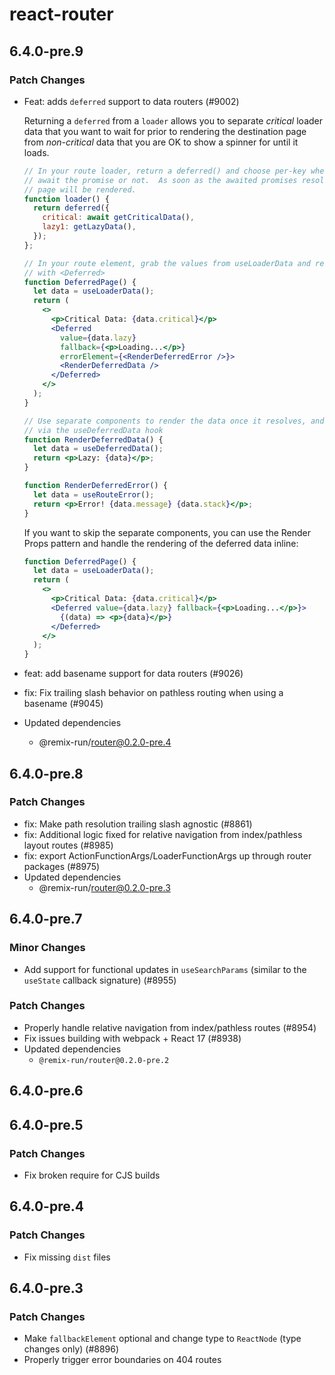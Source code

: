 # react-router

## 6.4.0-pre.9

### Patch Changes

- Feat: adds `deferred` support to data routers (#9002)

  Returning a `deferred` from a `loader` allows you to separate _critical_ loader data that you want to wait for prior to rendering the destination page from _non-critical_ data that you are OK to show a spinner for until it loads.

  ```jsx
  // In your route loader, return a deferred() and choose per-key whether to
  // await the promise or not.  As soon as the awaited promises resolve, the
  // page will be rendered.
  function loader() {
    return deferred({
      critical: await getCriticalData(),
      lazy1: getLazyData(),
    });
  };

  // In your route element, grab the values from useLoaderData and render them
  // with <Deferred>
  function DeferredPage() {
    let data = useLoaderData();
    return (
      <>
        <p>Critical Data: {data.critical}</p>
        <Deferred
          value={data.lazy}
          fallback={<p>Loading...</p>}
          errorElement={<RenderDeferredError />}>
          <RenderDeferredData />
        </Deferred>
      </>
    );
  }

  // Use separate components to render the data once it resolves, and access it
  // via the useDeferredData hook
  function RenderDeferredData() {
    let data = useDeferredData();
    return <p>Lazy: {data}</p>;
  }

  function RenderDeferredError() {
    let data = useRouteError();
    return <p>Error! {data.message} {data.stack}</p>;
  }
  ```

  If you want to skip the separate components, you can use the Render Props
  pattern and handle the rendering of the deferred data inline:

  ```jsx
  function DeferredPage() {
    let data = useLoaderData();
    return (
      <>
        <p>Critical Data: {data.critical}</p>
        <Deferred value={data.lazy} fallback={<p>Loading...</p>}>
          {(data) => <p>{data}</p>}
        </Deferred>
      </>
    );
  }
  ```

- feat: add basename support for data routers (#9026)
- fix: Fix trailing slash behavior on pathless routing when using a basename (#9045)
- Updated dependencies
  - @remix-run/router@0.2.0-pre.4

## 6.4.0-pre.8

### Patch Changes

- fix: Make path resolution trailing slash agnostic (#8861)
- fix: Additional logic fixed for relative navigation from index/pathless layout routes (#8985)
- fix: export ActionFunctionArgs/LoaderFunctionArgs up through router packages (#8975)
- Updated dependencies
  - @remix-run/router@0.2.0-pre.3

## 6.4.0-pre.7

### Minor Changes

- Add support for functional updates in `useSearchParams` (similar to the `useState` callback signature) (#8955)

### Patch Changes

- Properly handle relative navigation from index/pathless routes (#8954)
- Fix issues building with webpack + React 17 (#8938)
- Updated dependencies
  - `@remix-run/router@0.2.0-pre.2`

## 6.4.0-pre.6

## 6.4.0-pre.5

### Patch Changes

- Fix broken require for CJS builds

## 6.4.0-pre.4

### Patch Changes

- Fix missing `dist` files

## 6.4.0-pre.3

### Patch Changes

- Make `fallbackElement` optional and change type to `ReactNode` (type changes only) (#8896)
- Properly trigger error boundaries on 404 routes
